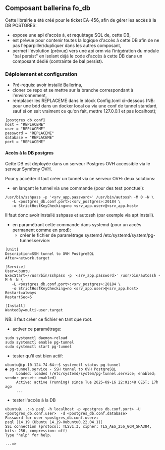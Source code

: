 ## Composant ballerina fo_db

Cette librairie a été créé pour le ticket EA-456, afin de gérer les accès à la DB POSTGRES:

* expose une api d'accès à, et requètage SQL de, cette DB,
* est prévue pour contenir toutes la logique d'accès à cette DB afin de ne pas l'éparpiller/dupliquer dans les autres composant,
* permet l'évolution (prévue) vers une api orm via l'intgération du module "bal persist" en isolant déjà le code d'accès à cette DB dans un composant dédié (contrainte de bal persist).

### Déploiement et configuration

* Pré-requis: avoir installé Ballerina,  
* cloner ce repo et se mettre sur la branche correspondant à l'environnement,
* remplacer les REPLACEME dans le block Config.toml ci-dessous (NB: pour une bdd dans un docker local ou via une conf de tunnel standard, sauf si on sait vraiment ce qu'on fait, mettre 127.0.0.1 et pas localhost);
```
[postgres_db.conf]
host = "REPLACEME"
user = "REPLACEME"
password = "REPLACEME"
database = "REPLACEME"
port = "REPLACEME"
```
#### Accès à la DB postgres

Cette DB est déployée dans un serveur Postgres OVH accessible via le serveur Symfony OVH.

Pour y accéder il faut créer un tunnel via ce serveur OVH: deux solutions:
- en lançant le tunnel via une commande (pour des test ponctuel):
```
/usr/bin/sshpass -p '<srv_app.password>' /usr/bin/autossh -M 0 -N \
   -L <postgres_db.conf.port>:<srv_postgres>:20184 \
   -o StrictHostKeyChecking=no <srv_app.user>@<srv_app.host>
```
Il faut donc avoir installé sshpass et autossh (par exemple via apt install).

- en paramétrant cette commande dans systemd (pour un accès permanent comme en prod):
  - créer le fichier de paramétrage systemd  /etc/systemd/system/pg-tunnel.service:
```
[Unit]
Description=SSH tunnel to OVH PostgreSQL
After=network.target

[Service]
User=ubuntu
ExecStart=//usr/bin/sshpass -p '<srv_app.password>' /usr/bin/autossh -M 0 -N \
   -L <postgres_db.conf.port>:<srv_postgres>:20184 \
   -o StrictHostKeyChecking=no <srv_app.user>@<srv_app.host>
Restart=always
RestartSec=5

[Install]
WantedBy=multi-user.target
```
NB: il faut créer ce fichier en tant que root.
  - activer ce paramétrage:
  ```
  sudo systemctl daemon-reload
  sudo systemctl enable pg-tunnel
  sudo systemctl start pg-tunnel
  ```
  - tester qu'il est bien actif:
```
ubuntu@ip-10-124-74-64:~$ systemctl status pg-tunnel
● pg-tunnel.service - SSH tunnel to OVH PostgreSQL
     Loaded: loaded (/etc/systemd/system/pg-tunnel.service; enabled; vendor preset: enabled)
     Active: active (running) since Tue 2025-09-16 22:01:48 CEST; 17h ago
     ...
```
  - tester l'accès à la DB
```
ubuntu@...:~$ psql -h localhost -p <postgres_db.conf.port> -U <postgres_db.conf.user>  -d <postgres_db.conf.database>
Password for user <postgres_db.conf.user>: 
psql (14.19 (Ubuntu 14.19-0ubuntu0.22.04.1))
SSL connection (protocol: TLSv1.3, cipher: TLS_AES_256_GCM_SHA384, bits: 256, compression: off)
Type "help" for help.

...=> 

```